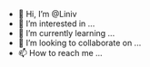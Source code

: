 - 👋 Hi, I’m @Liniv
- 👀 I’m interested in ...
- 🌱 I’m currently learning ...
- 💞️ I’m looking to collaborate on ...
- 📫 How to reach me ...

<!---
Liniv/Liniv is a ✨ special ✨ repository because its `README.md` (this file) appears on your GitHub profile.
You can click the Preview link to take a look at your changes.
--->
